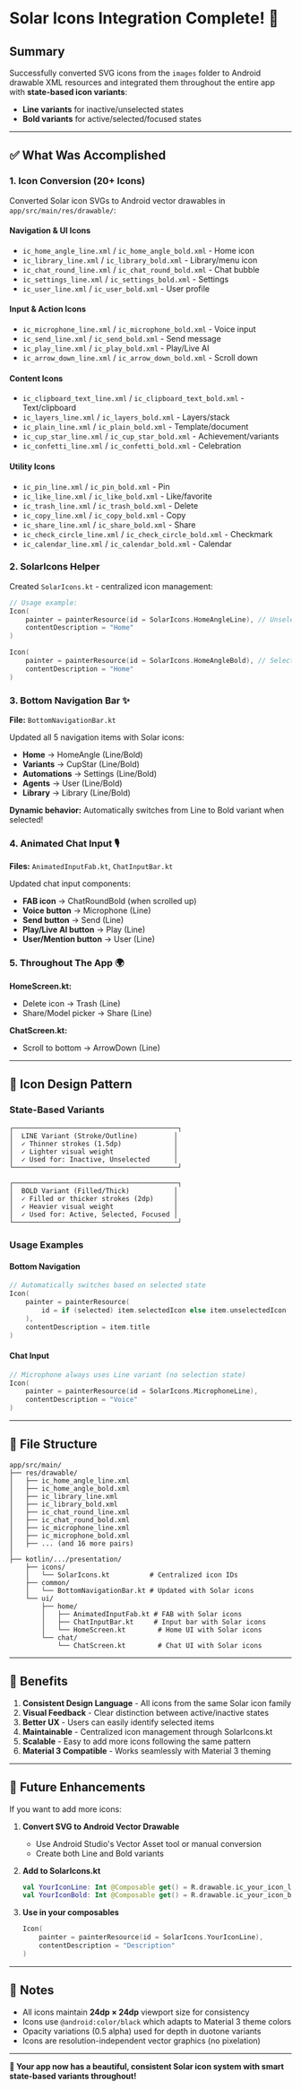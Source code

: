 # Solar Icons Integration Complete! 🎨

## Summary

Successfully converted SVG icons from the `images` folder to Android drawable XML resources and integrated them throughout the entire app with **state-based icon variants**:

- **Line variants** for inactive/unselected states
- **Bold variants** for active/selected/focused states

---

## ✅ What Was Accomplished

### 1. **Icon Conversion** (20+ Icons)

Converted Solar icon SVGs to Android vector drawables in `app/src/main/res/drawable/`:

#### Navigation & UI Icons

- `ic_home_angle_line.xml` / `ic_home_angle_bold.xml` - Home icon
- `ic_library_line.xml` / `ic_library_bold.xml` - Library/menu icon
- `ic_chat_round_line.xml` / `ic_chat_round_bold.xml` - Chat bubble
- `ic_settings_line.xml` / `ic_settings_bold.xml` - Settings
- `ic_user_line.xml` / `ic_user_bold.xml` - User profile

#### Input & Action Icons

- `ic_microphone_line.xml` / `ic_microphone_bold.xml` - Voice input
- `ic_send_line.xml` / `ic_send_bold.xml` - Send message
- `ic_play_line.xml` / `ic_play_bold.xml` - Play/Live AI
- `ic_arrow_down_line.xml` / `ic_arrow_down_bold.xml` - Scroll down

#### Content Icons

- `ic_clipboard_text_line.xml` / `ic_clipboard_text_bold.xml` - Text/clipboard
- `ic_layers_line.xml` / `ic_layers_bold.xml` - Layers/stack
- `ic_plain_line.xml` / `ic_plain_bold.xml` - Template/document
- `ic_cup_star_line.xml` / `ic_cup_star_bold.xml` - Achievement/variants
- `ic_confetti_line.xml` / `ic_confetti_bold.xml` - Celebration

#### Utility Icons

- `ic_pin_line.xml` / `ic_pin_bold.xml` - Pin
- `ic_like_line.xml` / `ic_like_bold.xml` - Like/favorite
- `ic_trash_line.xml` / `ic_trash_bold.xml` - Delete
- `ic_copy_line.xml` / `ic_copy_bold.xml` - Copy
- `ic_share_line.xml` / `ic_share_bold.xml` - Share
- `ic_check_circle_line.xml` / `ic_check_circle_bold.xml` - Checkmark
- `ic_calendar_line.xml` / `ic_calendar_bold.xml` - Calendar

### 2. **SolarIcons Helper**

Created `SolarIcons.kt` - centralized icon management:

```kotlin
// Usage example:
Icon(
    painter = painterResource(id = SolarIcons.HomeAngleLine), // Unselected
    contentDescription = "Home"
)

Icon(
    painter = painterResource(id = SolarIcons.HomeAngleBold), // Selected
    contentDescription = "Home"
)
```

### 3. **Bottom Navigation Bar** ✨

**File:** `BottomNavigationBar.kt`

Updated all 5 navigation items with Solar icons:

- **Home** → HomeAngle (Line/Bold)
- **Variants** → CupStar (Line/Bold)
- **Automations** → Settings (Line/Bold)
- **Agents** → User (Line/Bold)
- **Library** → Library (Line/Bold)

**Dynamic behavior:** Automatically switches from Line to Bold variant when selected!

### 4. **Animated Chat Input** 🎙️

**Files:** `AnimatedInputFab.kt`, `ChatInputBar.kt`

Updated chat input components:

- **FAB icon** → ChatRoundBold (when scrolled up)
- **Voice button** → Microphone (Line)
- **Send button** → Send (Line)
- **Play/Live AI button** → Play (Line)
- **User/Mention button** → User (Line)

### 5. **Throughout The App** 🌍

**HomeScreen.kt:**

- Delete icon → Trash (Line)
- Share/Model picker → Share (Line)

**ChatScreen.kt:**

- Scroll to bottom → ArrowDown (Line)

---

## 🎨 Icon Design Pattern

### State-Based Variants

```
┌─────────────────────────────────────────┐
│  LINE Variant (Stroke/Outline)         │
│  ✓ Thinner strokes (1.5dp)             │
│  ✓ Lighter visual weight               │
│  ✓ Used for: Inactive, Unselected      │
└─────────────────────────────────────────┘

┌─────────────────────────────────────────┐
│  BOLD Variant (Filled/Thick)           │
│  ✓ Filled or thicker strokes (2dp)     │
│  ✓ Heavier visual weight               │
│  ✓ Used for: Active, Selected, Focused │
└─────────────────────────────────────────┘
```

### Usage Examples

#### Bottom Navigation

```kotlin
// Automatically switches based on selected state
Icon(
    painter = painterResource(
        id = if (selected) item.selectedIcon else item.unselectedIcon
    ),
    contentDescription = item.title
)
```

#### Chat Input

```kotlin
// Microphone always uses Line variant (no selection state)
Icon(
    painter = painterResource(id = SolarIcons.MicrophoneLine),
    contentDescription = "Voice"
)
```

---

## 📁 File Structure

```
app/src/main/
├── res/drawable/
│   ├── ic_home_angle_line.xml
│   ├── ic_home_angle_bold.xml
│   ├── ic_library_line.xml
│   ├── ic_library_bold.xml
│   ├── ic_chat_round_line.xml
│   ├── ic_chat_round_bold.xml
│   ├── ic_microphone_line.xml
│   ├── ic_microphone_bold.xml
│   ├── ... (and 16 more pairs)
│   
├── kotlin/.../presentation/
    ├── icons/
    │   └── SolarIcons.kt          # Centralized icon IDs
    ├── common/
    │   └── BottomNavigationBar.kt # Updated with Solar icons
    └── ui/
        ├── home/
        │   ├── AnimatedInputFab.kt # FAB with Solar icons
        │   ├── ChatInputBar.kt     # Input bar with Solar icons
        │   └── HomeScreen.kt        # Home UI with Solar icons
        └── chat/
            └── ChatScreen.kt        # Chat UI with Solar icons
```

---

## 🎯 Benefits

1. **Consistent Design Language** - All icons from the same Solar icon family
2. **Visual Feedback** - Clear distinction between active/inactive states
3. **Better UX** - Users can easily identify selected items
4. **Maintainable** - Centralized icon management through SolarIcons.kt
5. **Scalable** - Easy to add more icons following the same pattern
6. **Material 3 Compatible** - Works seamlessly with Material 3 theming

---

## 🚀 Future Enhancements

If you want to add more icons:

1. **Convert SVG to Android Vector Drawable**
   - Use Android Studio's Vector Asset tool or manual conversion
   - Create both Line and Bold variants

2. **Add to SolarIcons.kt**

   ```kotlin
   val YourIconLine: Int @Composable get() = R.drawable.ic_your_icon_line
   val YourIconBold: Int @Composable get() = R.drawable.ic_your_icon_bold
   ```

3. **Use in your composables**

   ```kotlin
   Icon(
       painter = painterResource(id = SolarIcons.YourIconLine),
       contentDescription = "Description"
   )
   ```

---

## 📝 Notes

- All icons maintain **24dp × 24dp** viewport size for consistency
- Icons use `@android:color/black` which adapts to Material 3 theme colors
- Opacity variations (0.5 alpha) used for depth in duotone variants
- Icons are resolution-independent vector graphics (no pixelation)

---

**🎉 Your app now has a beautiful, consistent Solar icon system with smart state-based variants throughout!**
